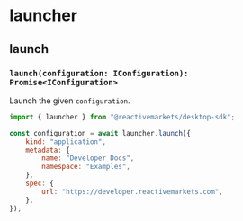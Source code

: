 # launcher

## launch <Badge text="M" type="warning" vertical="middle" />

### `launch(configuration: IConfiguration): Promise<IConfiguration>`

Launch the given `configuration`.

```js
import { launcher } from "@reactivemarkets/desktop-sdk";

const configuration = await launcher.launch({
    kind: "application",
    metadata: {
        name: "Developer Docs",
        namespace: "Examples",
    },
    spec: {
        url: "https://developer.reactivemarkets.com",
    },
});
```

